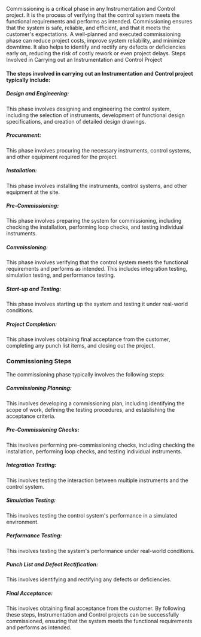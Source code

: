 Commissioning is a critical phase in any Instrumentation and Control project. It is the process of verifying that the control system meets the functional requirements and performs as intended. Commissioning ensures that the system is safe, reliable, and efficient, and that it meets the customer's expectations. A well-planned and executed commissioning phase can reduce project costs, improve system reliability, and minimize downtime. It also helps to identify and rectify any defects or deficiencies early on, reducing the risk of costly rework or even project delays.
Steps Involved in Carrying out an Instrumentation and Control Project

#### The steps involved in carrying out an Instrumentation and Control project typically include:

##### Design and Engineering:

This phase involves designing and engineering the control system, including the selection of instruments, development of functional design specifications, and creation of detailed design drawings.

##### Procurement:

This phase involves procuring the necessary instruments, control systems, and other equipment required for the project.

##### Installation:

This phase involves installing the instruments, control systems, and other equipment at the site.

##### Pre-Commissioning:

This phase involves preparing the system for commissioning, including checking the installation, performing loop checks, and testing individual instruments.

##### Commissioning:

This phase involves verifying that the control system meets the functional requirements and performs as intended. This includes integration testing, simulation testing, and performance testing.

##### Start-up and Testing:

This phase involves starting up the system and testing it under real-world conditions.
##### Project Completion:

This phase involves obtaining final acceptance from the customer, completing any punch list items, and closing out the project.

### Commissioning Steps

The commissioning phase typically involves the following steps:

##### Commissioning Planning:

This involves developing a commissioning plan, including identifying the scope of work, defining the testing procedures, and establishing the acceptance criteria.

##### Pre-Commissioning Checks:

This involves performing pre-commissioning checks, including checking the installation, performing loop checks, and testing individual instruments.

##### Integration Testing:

This involves testing the interaction between multiple instruments and the control system.

##### Simulation Testing:

This involves testing the control system's performance in a simulated environment.

##### Performance Testing:

This involves testing the system's performance under real-world conditions.

##### Punch List and Defect Rectification:

 This involves identifying and rectifying any defects or deficiencies.
 
##### Final Acceptance:

This involves obtaining final acceptance from the customer.
By following these steps, Instrumentation and Control projects can be successfully commissioned, ensuring that the system meets the functional requirements and performs as intended.